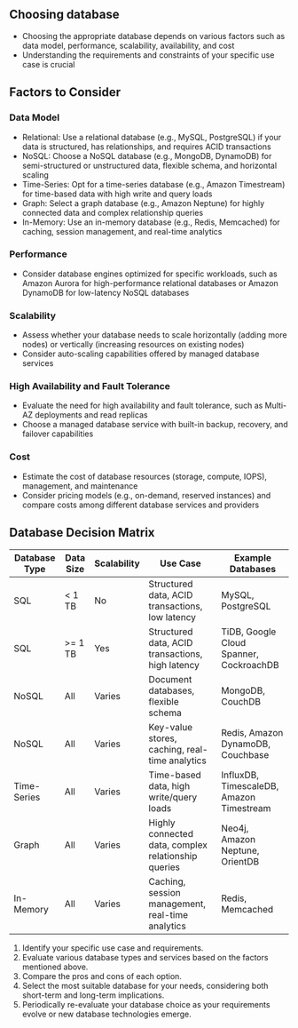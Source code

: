 ## Choosing database
- Choosing the appropriate database depends on various factors such as data model, performance, scalability, availability, and cost
- Understanding the requirements and constraints of your specific use case is crucial

## Factors to Consider

### Data Model
- Relational: Use a relational database (e.g., MySQL, PostgreSQL) if your data is structured, has relationships, and requires ACID transactions
- NoSQL: Choose a NoSQL database (e.g., MongoDB, DynamoDB) for semi-structured or unstructured data, flexible schema, and horizontal scaling
- Time-Series: Opt for a time-series database (e.g., Amazon Timestream) for time-based data with high write and query loads
- Graph: Select a graph database (e.g., Amazon Neptune) for highly connected data and complex relationship queries
- In-Memory: Use an in-memory database (e.g., Redis, Memcached) for caching, session management, and real-time analytics

### Performance
- Consider database engines optimized for specific workloads, such as Amazon Aurora for high-performance relational databases or Amazon DynamoDB for low-latency NoSQL databases

### Scalability
- Assess whether your database needs to scale horizontally (adding more nodes) or vertically (increasing resources on existing nodes)
- Consider auto-scaling capabilities offered by managed database services

### High Availability and Fault Tolerance
- Evaluate the need for high availability and fault tolerance, such as Multi-AZ deployments and read replicas
- Choose a managed database service with built-in backup, recovery, and failover capabilities

### Cost
- Estimate the cost of database resources (storage, compute, IOPS), management, and maintenance
- Consider pricing models (e.g., on-demand, reserved instances) and compare costs among different database services and providers

## Database Decision Matrix

| Database Type | Data Size | Scalability | Use Case                                         | Example Databases                      |
|---------------|-----------|-------------|--------------------------------------------------|---------------------------------------|
| SQL           | < 1 TB    | No          | Structured data, ACID transactions, low latency  | MySQL, PostgreSQL                     |
| SQL           | >= 1 TB   | Yes         | Structured data, ACID transactions, high latency | TiDB, Google Cloud Spanner, CockroachDB    |
| NoSQL         | All       | Varies      | Document databases, flexible schema              | MongoDB, CouchDB                      |
| NoSQL         | All       | Varies      | Key-value stores, caching, real-time analytics   | Redis, Amazon DynamoDB, Couchbase    |
| Time-Series   | All       | Varies      | Time-based data, high write/query loads          | InfluxDB, TimescaleDB, Amazon Timestream   |
| Graph         | All       | Varies      | Highly connected data, complex relationship queries | Neo4j, Amazon Neptune, OrientDB     |
| In-Memory     | All       | Varies      | Caching, session management, real-time analytics | Redis, Memcached                      |

1. Identify your specific use case and requirements.
2. Evaluate various database types and services based on the factors mentioned above.
3. Compare the pros and cons of each option.
4. Select the most suitable database for your needs, considering both short-term and long-term implications.
5. Periodically re-evaluate your database choice as your requirements evolve or new database technologies emerge.
